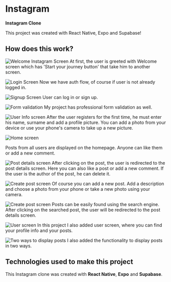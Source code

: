 # Instagram

**Instagram Clone**

This project was created with React Native, Expo and Supabase!

## How does this work?

![Welcome Instagram Screen](https://i.ibb.co/7YTX7J9/1.jpg)
At first, the user is greeted with Welcome screen which has 'Start your journey button' that take him to another screen.

![Login Screen](https://i.ibb.co/bWgCBSq/2.jpg)
Now we have auth flow, of course if user is not already logged in.

![Signup Screen](https://i.ibb.co/hWmtX8R/3.jpg)
User can log in or sign up.

![Form validation](https://i.ibb.co/W6L0TTJ/4.jpg)
My project has professional form validation as well.

![User Info screen](https://i.ibb.co/M89XPTR/5.png)
After the user registers for the first time, he must enter his name, surname and add a profile picture.
You can add a photo from your device or use your phone's camera to take up a new picture.

![Home screen](https://i.ibb.co/gDFYJch/6.jpg)

Posts from all users are displayed on the homepage. Anyone can like them or add a new comment.

![Post details screen](https://i.ibb.co/FgC2pFM/7.jpg)
After clicking on the post, the user is redirected to the post details screen. Here you can also like a post or add a new comment. If the user is the author of the post, he can delete it.

![Create post screen](https://i.ibb.co/n6NSTKV/8.jpg)
Of course you can add a new post. Add a description and choose a photo from your phone or take a new photo using your camera.

![Create post screen](https://i.ibb.co/hK1WpV6/9.jpg)
Posts can be easily found using the search engine. After clicking on the searched post, the user will be redirected to the post details screen.

![User screen](https://i.ibb.co/Gp1RWtm/11.jpg)
In this project I also added user screen, where you can find your profile info and your posts.

![Two ways to display posts](https://i.ibb.co/6DbFVTR/10.jpg)
I also added the functionality to display posts in two ways.

## Technologies used to make this project

This Instagram clone was created with **React Native**, **Expo** and **Supabase**.
